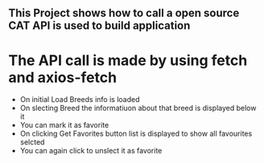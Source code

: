 ## This Project shows how to call a open source CAT API is used to build application 
# The API call is made by using fetch and axios-fetch 

- On initial Load Breeds info is loaded
- On slecting Breed the informatiuon about that breed is displayed below it 
- You can mark it as favorite 
- On clicking Get Favorites button list is displayed to show all favourites selcted
- You can again click to unslect it as favorite
